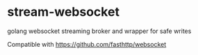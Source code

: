 # stream-websocket
golang websocket streaming broker and wrapper for safe writes

Compatible with https://github.com/fasthttp/websocket
